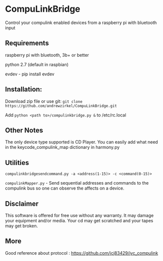 # CompuLinkBridge
Control your compulink enabled devices from a raspberry pi with bluetooth input

## Requirements
raspberry pi with bluetooth, 3b+ or better

python 2.7 (default in raspbian)

evdev - pip install evdev

## Installation:
Download zip file or use git: `git clone https://github.com/andrewzirkel/CompuLinkBridge.git`

Add `python <path to>/compulinkbridge.py &` to /etc/rc.local

## Other Notes
The only device type supported is CD Player.  You can easily add what need in the keycode_compulink_map dictionary in harmony.py

## Utilities
`compulinkbridgesendcommand.py -a <address(1-15)> -c <command(0-15)>`

`compulinkMapper.py` - Send sequential addresses and commands to the compulink bus so one can observe the affects on a device.

## Disclaimer
This software is offered for free use without any warranty.  It may damage your equipment and/or media.  Your cd may get scratched and your tapes may get broken.

## More
Good reference about protocol : https://github.com/jcj83429/jvc_compulink
